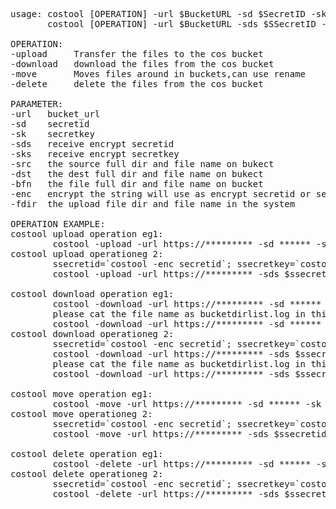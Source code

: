 <pre>
usage: costool [OPERATION] -url $BucketURL -sd $SecretID -sk $SecretKEY [PARAMETER]
       costool [OPERATION] -url $BucketURL -sds $SSecretID -sks $SSecretKEY [PARAMETER]

OPERATION:
-upload     Transfer the files to the cos bucket
-download   download the files from the cos bucket
-move       Moves files around in buckets,can use rename
-delete     delete the files from the cos bucket

PARAMETER:
-url   bucket_url
-sd    secretid
-sk    secretkey
-sds   receive encrypt secretid
-sks   receive encrypt secretkey
-src   the source full dir and file name on bukect
-dst   the dest full dir and file name on bukect
-bfn   the file full dir and file name on bucket
-enc   encrypt the string will use as encrypt secretid or secretkey
-fdir  the upload file dir and file name in the system

OPERATION EXAMPLE:
costool upload operation eg1:
        costool -upload -url https://********* -sd ****** -sk ****** -bfn APP_BACKUP/test/test.tar.gz -fdir /usr/local/test.tar.gz
costool upload operationeg 2:
        ssecretid=`costool -enc secretid`; ssecretkey=`costool -enc secretkey`
        costool -upload -url https://********* -sds $ssecretid -sks $ssecretkey -bfn APP_BACKUP/test/test.tar.gz -fdir /usr/local/test.tar.gz

costool download operation eg1:
        costool -download -url https://********* -sd ****** -sk ****** -glt
        please cat the file name as bucketdirlist.log in this dir , get you will pull the file dir and name
        costool -download -url https://********* -sd ****** -sk ****** -bfn APP_BACKUP/test/test.tar.gz
costool download operationeg 2:
        ssecretid=`costool -enc secretid`; ssecretkey=`costool -enc secretkey`
        costool -download -url https://********* -sds $ssecretid -sks $ssecretkey -glt
        please cat the file name as bucketdirlist.log in this dir , get you will pull the file dir and name
        costool -download -url https://********* -sds $ssecretid -sks $ssecretkey -bfn APP_BACKUP/test/test.tar.gz

costool move operation eg1:
        costool -move -url https://********* -sd ****** -sk ****** -src APP_BACKUP/test/test.tar.gz -dst APP_BACKUP/test2.tar.gz
costool move operationeg 2:
        ssecretid=`costool -enc secretid`; ssecretkey=`costool -enc secretkey`
        costool -move -url https://********* -sds $ssecretid -sks $ssecretkey -src APP_BACKUP/test/test.tar.gz -dst APP_BACKUP/test2.tar.gz

costool delete operation eg1:
        costool -delete -url https://********* -sd ****** -sk ****** -bfn APP_BACKUP/test/test.tar.gz
costool delete operationeg 2:
        ssecretid=`costool -enc secretid`; ssecretkey=`costool -enc secretkey`
        costool -delete -url https://********* -sds $ssecretid -sks $ssecretkey -bfn APP_BACKUP/test/test.tar.gz
</pre>